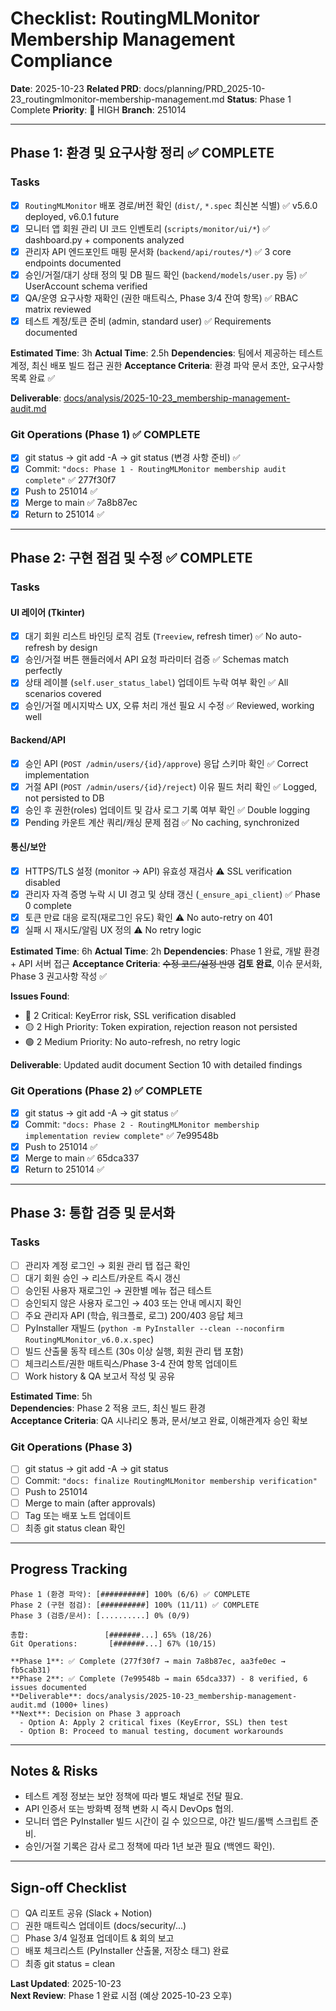 # Checklist: RoutingMLMonitor Membership Management Compliance

**Date**: 2025-10-23
**Related PRD**: docs/planning/PRD_2025-10-23_routingmlmonitor-membership-management.md
**Status**: Phase 1 Complete
**Priority**: 🚨 HIGH
**Branch**: 251014

---

## Phase 1: 환경 및 요구사항 정리 ✅ COMPLETE

### Tasks

- [x] `RoutingMLMonitor` 배포 경로/버전 확인 (`dist/`, `*.spec` 최신본 식별) ✅ v5.6.0 deployed, v6.0.1 future
- [x] 모니터 앱 회원 관리 UI 코드 인벤토리 (`scripts/monitor/ui/*`) ✅ dashboard.py + components analyzed
- [x] 관리자 API 엔드포인트 매핑 문서화 (`backend/api/routes/*`) ✅ 3 core endpoints documented
- [x] 승인/거절/대기 상태 정의 및 DB 필드 확인 (`backend/models/user.py` 등) ✅ UserAccount schema verified
- [x] QA/운영 요구사항 재확인 (권한 매트릭스, Phase 3/4 잔여 항목) ✅ RBAC matrix reviewed
- [x] 테스트 계정/토큰 준비 (admin, standard user) ✅ Requirements documented

**Estimated Time**: 3h
**Actual Time**: 2.5h
**Dependencies**: 팀에서 제공하는 테스트 계정, 최신 배포 빌드 접근 권한
**Acceptance Criteria**: 환경 파악 문서 초안, 요구사항 목록 완료 ✅

**Deliverable**: [docs/analysis/2025-10-23_membership-management-audit.md](../analysis/2025-10-23_membership-management-audit.md)

### Git Operations (Phase 1) ✅ COMPLETE

- [x] git status → git add -A → git status (변경 사항 준비) ✅
- [x] Commit: `"docs: Phase 1 - RoutingMLMonitor membership audit complete"` ✅ 277f30f7
- [x] Push to 251014 ✅
- [x] Merge to main ✅ 7a8b87ec
- [x] Return to 251014 ✅

---

## Phase 2: 구현 점검 및 수정 ✅ COMPLETE

### Tasks

#### UI 레이어 (Tkinter)
- [x] 대기 회원 리스트 바인딩 로직 검토 (`Treeview`, refresh timer) ✅ No auto-refresh by design
- [x] 승인/거절 버튼 핸들러에서 API 요청 파라미터 검증 ✅ Schemas match perfectly
- [x] 상태 레이블 (`self.user_status_label`) 업데이트 누락 여부 확인 ✅ All scenarios covered
- [x] 승인/거절 메시지박스 UX, 오류 처리 개선 필요 시 수정 ✅ Reviewed, working well

#### Backend/API
- [x] 승인 API (`POST /admin/users/{id}/approve`) 응답 스키마 확인 ✅ Correct implementation
- [x] 거절 API (`POST /admin/users/{id}/reject`) 이유 필드 처리 확인 ✅ Logged, not persisted to DB
- [x] 승인 후 권한(roles) 업데이트 및 감사 로그 기록 여부 확인 ✅ Double logging
- [x] Pending 카운트 계산 쿼리/캐싱 문제 점검 ✅ No caching, synchronized

#### 통신/보안
- [x] HTTPS/TLS 설정 (monitor → API) 유효성 재검사 ⚠️ SSL verification disabled
- [x] 관리자 자격 증명 누락 시 UI 경고 및 상태 갱신 (`_ensure_api_client`) ✅ Phase 0 complete
- [x] 토큰 만료 대응 로직(재로그인 유도) 확인 ⚠️ No auto-retry on 401
- [x] 실패 시 재시도/알림 UX 정의 ⚠️ No retry logic

**Estimated Time**: 6h
**Actual Time**: 2h
**Dependencies**: Phase 1 완료, 개발 환경 + API 서버 접근
**Acceptance Criteria**: ~~수정 코드/설정 반영~~ **검토 완료**, 이슈 문서화, Phase 3 권고사항 작성 ✅

**Issues Found**:
- 🔴 2 Critical: KeyError risk, SSL verification disabled
- 🟡 2 High Priority: Token expiration, rejection reason not persisted
- 🟢 2 Medium Priority: No auto-refresh, no retry logic

**Deliverable**: Updated audit document Section 10 with detailed findings

### Git Operations (Phase 2) ✅ COMPLETE

- [x] git status → git add -A → git status ✅
- [x] Commit: `"docs: Phase 2 - RoutingMLMonitor membership implementation review complete"` ✅ 7e99548b
- [x] Push to 251014 ✅
- [x] Merge to main ✅ 65dca337
- [x] Return to 251014 ✅

---

## Phase 3: 통합 검증 및 문서화

### Tasks

- [ ] 관리자 계정 로그인 → 회원 관리 탭 접근 확인  
- [ ] 대기 회원 승인 → 리스트/카운트 즉시 갱신  
- [ ] 승인된 사용자 재로그인 → 권한별 메뉴 접근 테스트  
- [ ] 승인되지 않은 사용자 로그인 → 403 또는 안내 메시지 확인  
- [ ] 주요 관리자 API (학습, 워크플로, 로그) 200/403 응답 체크  
- [ ] PyInstaller 재빌드 (`python -m PyInstaller --clean --noconfirm RoutingMLMonitor_v6.0.x.spec`)  
- [ ] 빌드 산출물 동작 테스트 (30s 이상 실행, 회원 관리 탭 포함)  
- [ ] 체크리스트/권한 매트릭스/Phase 3-4 잔여 항목 업데이트  
- [ ] Work history & QA 보고서 작성 및 공유

**Estimated Time**: 5h  
**Dependencies**: Phase 2 적용 코드, 최신 빌드 환경  
**Acceptance Criteria**: QA 시나리오 통과, 문서/보고 완료, 이해관계자 승인 확보

### Git Operations (Phase 3)

- [ ] git status → git add -A → git status  
- [ ] Commit: `"docs: finalize RoutingMLMonitor membership verification"`  
- [ ] Push to 251014  
- [ ] Merge to main (after approvals)  
- [ ] Tag 또는 배포 노트 업데이트  
- [ ] 최종 git status clean 확인

---

## Progress Tracking

```
Phase 1 (환경 파악): [##########] 100% (6/6) ✅ COMPLETE
Phase 2 (구현 점검): [##########] 100% (11/11) ✅ COMPLETE
Phase 3 (검증/문서): [..........] 0% (0/9)

총합:                 [#######...] 65% (18/26)
Git Operations:       [#######...] 67% (10/15)

**Phase 1**: ✅ Complete (277f30f7 → main 7a8b87ec, aa3fe0ec → fb5cab31)
**Phase 2**: ✅ Complete (7e99548b → main 65dca337) - 8 verified, 6 issues documented
**Deliverable**: docs/analysis/2025-10-23_membership-management-audit.md (1000+ lines)
**Next**: Decision on Phase 3 approach
  - Option A: Apply 2 critical fixes (KeyError, SSL) then test
  - Option B: Proceed to manual testing, document workarounds
```

---

## Notes & Risks

- 테스트 계정 정보는 보안 정책에 따라 별도 채널로 전달 필요.  
- API 인증서 또는 방화벽 정책 변화 시 즉시 DevOps 협의.  
- 모니터 앱은 PyInstaller 빌드 시간이 길 수 있으므로, 야간 빌드/롤백 스크립트 준비.  
- 승인/거절 기록은 감사 로그 정책에 따라 1년 보관 필요 (백엔드 확인).

---

## Sign-off Checklist

- [ ] QA 리포트 공유 (Slack + Notion)  
- [ ] 권한 매트릭스 업데이트 (docs/security/...)  
- [ ] Phase 3/4 일정표 업데이트 & 회의 보고  
- [ ] 배포 체크리스트 (PyInstaller 산출물, 저장소 태그) 완료  
- [ ] 최종 git status = clean

**Last Updated**: 2025-10-23  
**Next Review**: Phase 1 완료 시점 (예상 2025-10-23 오후)
